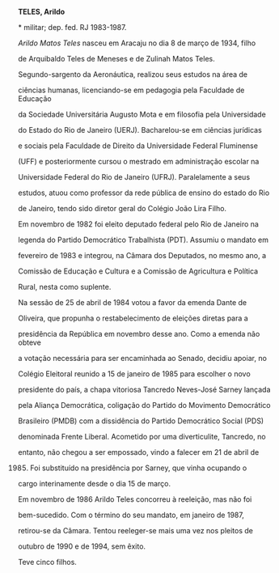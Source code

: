 **TELES, Arildo**



\* militar; dep. fed. RJ 1983-1987.



*Arildo Matos Teles* nasceu em Aracaju no dia 8 de março de 1934, filho

de Arquibaldo Teles de Meneses e de Zulinah Matos Teles.



Segundo-sargento da Aeronáutica, realizou seus estudos na área de

ciências humanas, licenciando-se em pedagogia pela Faculdade de Educação

da Sociedade Universitária Augusto Mota e em filosofia pela Universidade

do Estado do Rio de Janeiro (UERJ). Bacharelou-se em ciências jurídicas

e sociais pela Faculdade de Direito da Universidade Federal Fluminense

(UFF) e posteriormente cursou o mestrado em administração escolar na

Universidade Federal do Rio de Janeiro (UFRJ). Paralelamente a seus

estudos, atuou como professor da rede pública de ensino do estado do Rio

de Janeiro, tendo sido diretor geral do Colégio João Lira Filho.



Em novembro de 1982 foi eleito deputado federal pelo Rio de Janeiro na

legenda do Partido Democrático Trabalhista (PDT). Assumiu o mandato em

fevereiro de 1983 e integrou, na Câmara dos Deputados, no mesmo ano, a

Comissão de Educação e Cultura e a Comissão de Agricultura e Política

Rural, nesta como suplente.



Na sessão de 25 de abril de 1984 votou a favor da emenda Dante de

Oliveira, que propunha o restabelecimento de eleições diretas para a

presidência da República em novembro desse ano. Como a emenda não obteve

a votação necessária para ser encaminhada ao Senado, decidiu apoiar, no

Colégio Eleitoral reunido a 15 de janeiro de 1985 para escolher o novo

presidente do país, a chapa vitoriosa Tancredo Neves-José Sarney lançada

pela Aliança Democrática, coligação do Partido do Movimento Democrático

Brasileiro (PMDB) com a dissidência do Partido Democrático Social (PDS)

denominada Frente Liberal. Acometido por uma diverticulite, Tancredo, no

entanto, não chegou a ser empossado, vindo a falecer em 21 de abril de

1985. Foi substituído na presidência por Sarney, que vinha ocupando o

cargo interinamente desde o dia 15 de março.



Em novembro de 1986 Arildo Teles concorreu à reeleição, mas não foi

bem-sucedido. Com o término do seu mandato, em janeiro de 1987,

retirou-se da Câmara. Tentou reeleger-se mais uma vez nos pleitos de

outubro de 1990 e de 1994, sem êxito.



Teve cinco filhos.



